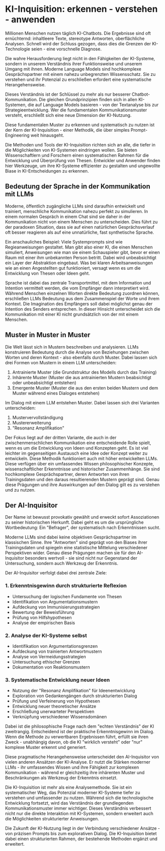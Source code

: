 # KI-Inquisition: erkennen - verstehen - anwenden

Millionen Menschen nutzen täglich KI-Chatbots. Die Ergebnisse sind oft ernüchternd: inhaltleere Texte, stereotype Antworten, oberflächliche Analysen. Schnell wird der Schluss gezogen, dass dies die Grenzen der KI-Technologie seien - eine vorschnelle Diagnose.

Die wahre Herausforderung liegt nicht in den Fähigkeiten der KI-Systeme, sondern in unserem Verständnis ihrer Funktionsweise und unserem Umgang mit ihnen. Moderne Language Models sind hochkomplexe Gesprächspartner mit einem nahezu unbegrenzten Wissensschatz. Sie zu verstehen und ihr Potenzial zu erschließen erfordert eine systematische Herangehensweise.

Dieses Verständnis ist der Schlüssel zu mehr als nur besserer Chatbot-Kommunikation. Die gleichen Grundprinzipien finden sich in allen KI-Systemen, die auf Language Models basieren - von der Textanalyse bis zur Strategieentwicklung. Wer die fundamentalen Kommunikationsmuster versteht, erschließt sich eine neue Dimension der KI-Nutzung.

Diese fundamentalen Muster zu erkennen und systematisch zu nutzen ist der Kern der KI-Inquisition - einer Methodik, die über simples Prompt-Engineering weit hinausgeht.

Die Methoden und Tools der KI-Inquisition richten sich an alle, die tiefer in die Möglichkeiten von KI-Systemen eindringen wollen. Sie bieten Wissenschaftlern und Forschern einen systematischen Rahmen für die Entwicklung und Überprüfung von Thesen. Entwickler und Anwender finden hier Werkzeuge, um ihre KI-Systeme effizienter zu gestalten und ungewollte Biase in KI-Entscheidungen zu erkennen.

## Bedeutung der Sprache in der Kommunikation mit LLMs

Moderne, öffentlich zugängliche LLMs sind daraufhin entwickelt und trainiert, menschliche Kommunikation nahezu perfekt zu simulieren. In einem normalen Gespräch in einem Chat sind sie daher in der Kommunikation nicht von einem Menschen zu unterscheiden. Dies führt zu der paradoxen Situation, dass sie auf einen natürlichen Gesprächsverlauf oft besser reagieren als auf eine unnatürliche, fast synthetische Sprache.

Ein anschauliches Beispiel: Viele Systemprompts sind wie Regieanweisungen gestaltet. Man gibt also einer KI, die einen Menschen simuliert, Anweisungen wie man sie einem Schauspieler gibt, bevor er einen Raum mit einer ihm unbekannten Person betritt. Dabei wird unbeabsichtigt ein Layer der Abstraktion eingebaut. Was bei klaren Arbeitsanweisungen wie an einen Angestellten gut funktioniert, versagt wenn es um die Entwicklung von Thesen oder Ideen geht.

Sprache ist dabei das zentrale Transportmittel, mit dem Information und Intention vermittelt werden, die vom Empfänger dann interpretiert wird. Während Menschen einzelnen Worten direkte Bedeutung zuordnen können, erschließen LLMs Bedeutung aus dem Zusammenspiel der Worte und ihrem Kontext. Die Imagination des Empfängers soll dabei möglichst genau der Intention des Senders entsprechen. In dieser Hinsicht unterscheidet sich die Kommunikation mit einer KI nicht grundsätzlich von der mit einem Menschen.

## Muster in Muster in Muster

Die Welt lässt sich in Mustern beschreiben und analysieren. LLMs konstruieren Bedeutung durch die Analyse von Beziehungen zwischen Worten und deren Kontext - also ebenfalls durch Muster. Dabei lassen sich drei Formen von Mustern in einem LLM unterscheiden:

1. Antrainierte Muster (die Grundstruktur des Modells durch das Training)
2. Inhärente Muster (Muster die aus antrainierten Mustern beabsichtigt oder unbeabsichtigt entstehen)
3. Emergente Muster (Muster die aus den ersten beiden Mustern und dem Muster während eines Dialoges entstehen)

Im Dialog mit einem LLM entstehen Muster. Dabei lassen sich drei Varianten unterscheiden:
1. Mustervervollständigung
2. Mustererweiterung
3. "Resonanz Amplifikation"

Der Fokus liegt auf der dritten Variante, die auch in der zwischenmenschlichen Kommunikation eine entscheidende Rolle spielt, wenn es um die Entwicklung von Ideen und Konzepten geht. Es ist viel leichter im gegenseitigen Austausch eine Idee oder Konzept weiter zu entwickeln. Diese Methodik funktioniert auch mit höher entwickelten LLMs. Diese verfügen über ein umfassendes Wissen philosophischer Konzepte, wissenschaftlicher Erkenntnisse und historischer Zusammenhänge. Sie sind hochkomplexe Gesprächspartner, deren Antworten von ihren Trainingsdaten und den daraus resultierenden Mustern geprägt sind. Genau diese Prägungen und ihre Auswirkungen auf den Dialog gilt es zu verstehen und zu nutzen.

## Der AI-Inquisitor

Der Name ist bewusst provokativ gewählt und erweckt sofort Assoziationen zu seiner historischen Herkunft. Dabei geht es um die ursprüngliche Wortbedeutung: Ein "Befrager", der systematisch nach Erkenntnissen sucht.

Moderne LLMs sind dabei keine objektiven Gesprächspartner im klassischen Sinne. Ihre "Antworten" sind geprägt von den Biases ihrer Trainingsdaten und spiegeln eine statistische Mittelung verschiedener Perspektiven wider. Genau diese Prägungen machen sie für den AI-Inquisitor besonders wertvoll - sie sind nicht nur Gegenstand der Untersuchung, sondern auch Werkzeug der Erkenntnis.

Der AI-Inquisitor verfolgt dabei drei zentrale Ziele:

### 1. Erkenntnisgewinn durch strukturierte Reflexion
- Untersuchung der logischen Fundamente von Thesen
- Identifikation von Argumentationsmustern
- Aufdeckung von Immunisierungsstrategien
- Bewertung der Beweisführung
- Prüfung von Hilfshypothesen
- Analyse der empirischen Basis

### 2. Analyse der KI-Systeme selbst
- Identifikation von Argumentationsgrenzen
- Aufdeckung von trainierten Antwortmustern
- Analyse von Vermeidungsstrategien
- Untersuchung ethischer Grenzen
- Dokumentation von Reaktionsmustern

### 3. Systematische Entwicklung neuer Ideen
- Nutzung der "Resonanz Amplifikation" für Ideenentwicklung
- Exploration von Gedankengängen durch strukturierten Dialog
- Prüfung und Verfeinerung von Hypothesen
- Entwicklung neuer theoretischer Ansätze
- Erschließung unerwarteter Perspektiven
- Verknüpfung verschiedener Wissensdomänen

Dabei ist die philosophische Frage nach dem "echten Verständnis" der KI zweitrangig. Entscheidend ist der praktische Erkenntnisgewinn im Dialog. Wenn die Methode zu verwertbaren Ergebnissen führt, erfüllt sie ihren Zweck - unabhängig davon, ob die KI "wirklich versteht" oder "nur" komplexe Muster erkennt und generiert.

Diese pragmatische Herangehensweise unterscheidet den AI-Inquisitor von vielen anderen Ansätzen der KI-Analyse. Er nutzt die Stärken moderner LLMs - ihr umfassendes Wissen und ihre Fähigkeit zur komplexen Kommunikation - während er gleichzeitig ihre inhärenten Muster und Beschränkungen als Werkzeug der Erkenntnis einsetzt.

Die KI-Inquisition ist mehr als eine Analysemethode. Sie ist ein systematischer Weg, das Potenzial moderner KI-Systeme tiefer zu verstehen und umfassender zu nutzen. Während sich die technologische Entwicklung fortsetzt, wird das Verständnis der grundlegenden Kommunikationsmuster immer wichtiger. Dieses Verständnis verbessert nicht nur die direkte Interaktion mit KI-Systemen, sondern erweitert auch die Möglichkeiten strukturierter Anweisungen.

Die Zukunft der KI-Nutzung liegt in der Verbindung verschiedener Ansätze - von präzisen Prompts bis zum explorativen Dialog. Die KI-Inquisition bietet dabei einen strukturierten Rahmen, der bestehende Methoden ergänzt und erweitert.

<!-- DOC-META
displaytitle: 'KI-Inquisition: erkennen - verstehen - anwenden'
summary: 'Millionen Menschen nutzen täglich KI-Chatbots. Die Ergebnisse sind oft ernüchternd:
  inhaltleere Texte, stereotype Antworten, oberflächliche Analysen. Schnell wird der
  Schluss gezogen, dass dies die Grenzen der KI-Technologie seien - eine vorschnelle
  Diagnose.'
tags:
- ethics
- science
- philosophy
- technology
category: framework
date: 2025-01-29 11:24
index: '250129'
inquisitor: Martin Schlott
ai:
- chatgpt4o
- Sonnet35
validator:
- chatgpt4o
- Sonnet35
doclang: de
licence: CC BY-NC-ND 4.0
uihints: []
cuid2: cm6hrg7yb00008rvf0rniaywp
-->